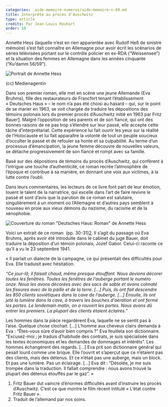 ```yaml
---
categories: _aide-memoire-numeros/aide-memoire-n-89.md
title: Interprète au procès d’Auschwitz
type: article
credits: Par Jean-Louis Rouhart
order: 10
---
```

Annette Hess (laquelle n’est en rien apparentée avec Rudolf  Heß de sinistre mémoire) s’est fait connaître en Allemagne pour avoir écrit les scénarios de séries télévisées portant sur le contrôle policier en ex-RDA (“Weissensee”) et la situation des femmes en Allemagne dans les années cinquante (“Ku’damm 56/59”). 

![Portrait de Annette Hess](/assets/uploads/am89-10-annette-hessjpg.jpg "(cc) Medienagentin")

<span class="img-copyright">(cc) Medienagentin</span>

Dans son premier roman, elle met en scène une jeune Allemande (Eva Bruhms), fille  des restaurateurs de Francfort tenant l’établissement « Deutsches Haus » – le nom n’a pas été choisi au hasard – qui, sur le point de se marier en 1963, se voit chargée de traduire les dépositions des témoins polonais lors du premier procès d’Auschwitz initié en 1963 par Fritz Bauer[1](#footnote-1). Malgré l’opposition de ses parents et de son fiancé, qui ont des bonnes raisons de ne pas trop s’étendre sur leur passé, elle accepte cette tâche d’interprétariat. Cette expérience lui fait ouvrir les yeux sur la réalité de l’Holocauste et lui fait apparaître la volonté de tout un peuple soucieux d’occulter le passé et de refouler sa honte et sa culpabilité. Au terme d’un processus d’émancipation, la jeune femme découvre de nouvelles valeurs, se détache progressivement de son fiancé et rompt avec sa famille. 

Basé sur des dépositions de témoins du procès d’Auschwitz, qui confèrent à l’intrigue une touche d’authenticité, ce roman recrée l’atmosphère de l’époque et contribue à sa manière, en donnant une voix aux victimes, à la lutte contre l’oubli. 

Dans leurs commentaires, les lecteurs de ce livre font part de leur émotion, louent le talent de la narratrice, qui excelle dans l’art de faire revivre le passé et sont d’avis que la parution de ce roman est salutaire, singulièrement à un moment où l’Allemagne et d’autres pays semblent à nouveau en proie aux vieux démons du nazisme, du racisme et de la xénophobie. 

![Couverture du roman "Deutsches Haus: Roman" de Annette Hess](/assets/uploads/am89-10-deutsches-haus.jpg "Deutsches Haus: Roman")

Voici un extrait de ce roman  (pp. 30-31)[2](#footnote-2). Il s’agit du passage où Eva Bruhms, après avoir été introduite dans le cabinet du juge Bauer, doit traduire la déposition d’un témoin polonais, Jozef Gabor. Celui-ci raconte ce qu’il a vu le 23 septembre 1941.  

« Il parlait un dialecte de la campagne, ce qui présentait des difficultés pour Eva. Elle traduisit avec hésitation.

_“Ce jour-là, il faisait chaud, même presque étouffant. Nous devions décorer toutes les fenêtres. Toutes les fenêtres de l’auberge portant le numéro onze. Nous les avons décorées avec des sacs de sable et avons colmaté les fissures avec de la paille et de la terre. \[…] Puis, ils ont fait descendre les 850 clients soviétiques dans la cave de l’auberge. \[…] Ensuite, ils ont jeté la lumière dans la cave, à travers les bouches d’aération et ont fermé les portes. Le lendemain matin, on a rouvert les portes. Nous avons dû entrer les premiers. La plupart des clients étaient éclairés.”_

Les hommes dans la pièce regardèrent Eva, laquelle ne se sentit pas à l’aise. Quelque chose clochait. \[…] L’homme aux cheveux clairs demanda à Eva : “Êtes-vous sûre d’avoir bien compris ?” Eva feuilleta son dictionnaire. “Excusez-moi ; je traduis d’habitude des contrats, je suis spécialisée dans les textes économiques et les demandes de dommages et intérêts”. Les hommes échangèrent des regards. \[…] Eva prit son dictionnaire général qui pesait lourd comme une brique. Elle l’ouvrit et s’aperçut que ce n’étaient pas des clients, mais des détenus. Et ce n’était pas une auberge, mais un block. Et pas une lumière. Pas un éclairage. \[…]  Eva dit : “Désolée, je me suis trompée dans la traduction.  Il fallait comprendre : nous avons trouvé la plupart des détenus étouffés par le gaz”. »

1. Fritz Bauer dut vaincre d’énormes difficultés avant d’instruire les procès d’Auschwitz. C’est ce que montre le film récent intitulé « L’état contre Fritz Bauer ». 
2. Traduit de l’allemand par nos soins.
